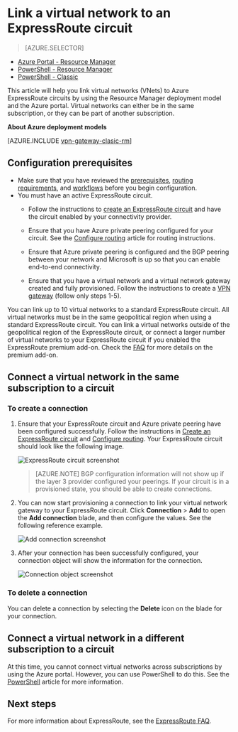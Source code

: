 <properties
   pageTitle="Link a virtual network to an ExpressRoute circuit by using the Resource Manager deployment model and the Azure portal | Microsoft Azure"
   description="This document provides an overview of how to link virtual networks (VNets) to ExpressRoute circuits."
   services="expressroute"
   documentationCenter="na"
   authors="cherylmc"
   manager="carmonm"
   editor=""
   tags="azure-resource-manager"/>
<tags
   ms.service="expressroute"
   ms.devlang="na"
   ms.topic="article"
   ms.tgt_pltfrm="na"
   ms.workload="infrastructure-services"
   ms.date="10/10/2016"
   ms.author="cherylmc" />

# Link a virtual network to an ExpressRoute circuit

> [AZURE.SELECTOR]
- [Azure Portal - Resource Manager](expressroute-howto-linkvnet-portal-resource-manager.md)
- [PowerShell - Resource Manager](expressroute-howto-linkvnet-arm.md)
- [PowerShell - Classic](expressroute-howto-linkvnet-classic.md)



This article will help you link virtual networks (VNets) to Azure ExpressRoute circuits by using the Resource Manager deployment model and the Azure portal. Virtual networks can either be in the same subscription, or they can be part of another subscription.


**About Azure deployment models**

[AZURE.INCLUDE [vpn-gateway-clasic-rm](../../includes/vpn-gateway-classic-rm-include.md)]

## Configuration prerequisites

- Make sure that you have reviewed the [prerequisites](expressroute-prerequisites.md), [routing requirements](expressroute-routing.md), and [workflows](expressroute-workflows.md) before you begin configuration.
- You must have an active ExpressRoute circuit.
	- Follow the instructions to [create an ExpressRoute circuit](expressroute-howto-circuit-arm.md) and have the circuit enabled by your connectivity provider.

	- Ensure that you have Azure private peering configured for your circuit. See the [Configure routing](expressroute-howto-routing-portal-resource-manager.md) article for routing instructions.

	- Ensure that Azure private peering is configured and the BGP peering between your network and Microsoft is up so that you can enable end-to-end connectivity.

	- Ensure that you have a virtual network and a virtual network gateway created and fully provisioned. Follow the instructions to create a [VPN gateway](../articles/vpn-gateway/vpn-gateway-howto-site-to-site-resource-manager-portal.md) (follow only steps 1-5).

You can link up to 10 virtual networks to a standard ExpressRoute circuit. All virtual networks must be in the same geopolitical region when using a standard ExpressRoute circuit. You can link a virtual networks outside of the geopolitical region of the ExpressRoute circuit, or connect a larger number of virtual networks to your ExpressRoute circuit if you enabled the ExpressRoute premium add-on. Check the [FAQ](expressroute-faqs.md) for more details on the premium add-on.

## Connect a virtual network in the same subscription to a circuit


### To create a connection

1. Ensure that your ExpressRoute circuit and Azure private peering have been configured successfully. Follow the instructions in [Create an ExpressRoute circuit](expressroute-howto-circuit-arm.md) and [Configure routing](expressroute-howto-routing-arm.md). Your ExpressRoute circuit should look like the following image.

	![ExpressRoute circuit screenshot](./media/expressroute-howto-linkvnet-portal-resource-manager/routing1.png)

	>[AZURE.NOTE] BGP configuration information will not show up if the layer 3 provider configured your peerings. If your circuit is in a provisioned state, you should be able to create connections.

2. You can now start provisioning a connection to link your virtual network gateway to your ExpressRoute circuit. Click **Connection** > **Add** to open the **Add connection** blade, and then configure the values. See the following reference example.


	![Add connection screenshot](./media/expressroute-howto-linkvnet-portal-resource-manager/samesub1.png)  


3. After your connection has been successfully configured, your connection object will show the information for the connection.

	![Connection object screenshot](./media/expressroute-howto-linkvnet-portal-resource-manager/samesub2.png)


### To delete a connection

You can delete a connection by selecting the **Delete** icon on the blade for your connection.

## Connect a virtual network in a different subscription to a circuit

At this time, you cannot connect virtual networks across subscriptions by using the Azure portal. However, you can use PowerShell to do this. See the [PowerShell](expressroute-howto-linkvnet-arm.md) article for more information.

## Next steps

For more information about ExpressRoute, see the [ExpressRoute FAQ](expressroute-faqs.md).
